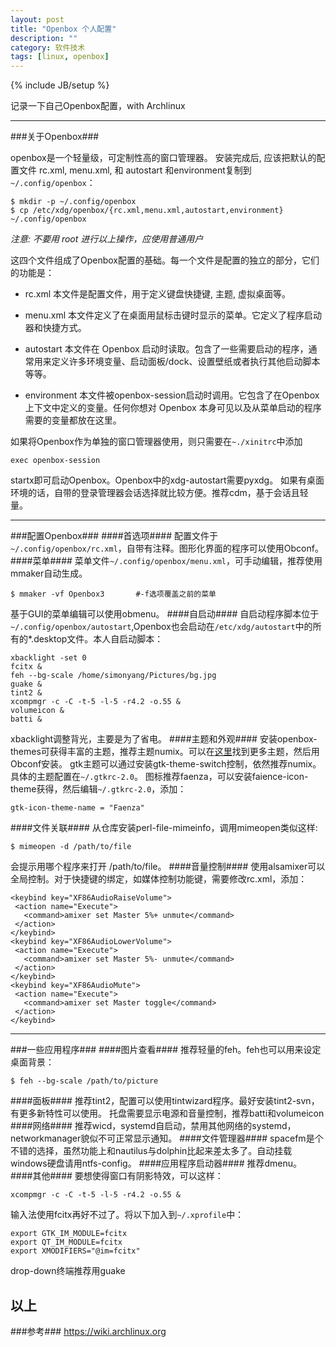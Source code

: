 ```yaml
---
layout: post
title: "Openbox 个人配置"
description: ""
category: 软件技术
tags: [linux, openbox]
---
```

{% include JB/setup %}

记录一下自己Openbox配置，with Archlinux

---
###关于Openbox###

openbox是一个轻量级，可定制性高的窗口管理器。
安装完成后, 应该把默认的配置文件 rc.xml, menu.xml, 和 autostart 和environment复制到`~/.config/openbox`：

	$ mkdir -p ~/.config/openbox
	$ cp /etc/xdg/openbox/{rc.xml,menu.xml,autostart,environment} ~/.config/openbox

*注意: 不要用 root 进行以上操作，应使用普通用户*

这四个文件组成了Openbox配置的基础。每一个文件是配置的独立的部分，它们的功能是：

* rc.xml 
本文件是配置文件，用于定义键盘快捷键, 主题, 虚拟桌面等。

* menu.xml
 本文件定义了在桌面用鼠标击键时显示的菜单。它定义了程序启动器和快捷方式。

* autostart
本文件在 Openbox 启动时读取。包含了一些需要启动的程序，通常用来定义许多环境变量、启动面板/dock、设置壁纸或者执行其他启动脚本等等。

* environment
本文件被openbox-session启动时调用。它包含了在Openbox上下文中定义的变量。任何你想对 Openbox 本身可见以及从菜单启动的程序需要的变量都放在这里。

如果将Openbox作为单独的窗口管理器使用，则只需要在`~./xinitrc`中添加
    
    exec openbox-session
startx即可启动Openbox。Openbox中的xdg-autostart需要pyxdg。
如果有桌面环境的话，自带的登录管理器会话选择就比较方便。推荐cdm，基于会话且轻量。

---
###配置Openbox###
####首选项####
配置文件于`~/.config/openbox/rc.xml`，自带有注释。图形化界面的程序可以使用Obconf。
####菜单####
菜单文件`~/.config/openbox/menu.xml`，可手动编辑，推荐使用mmaker自动生成。
    
    $ mmaker -vf Openbox3       #-f选项覆盖之前的菜单
基于GUI的菜单编辑可以使用obmenu。
####自启动####
自启动程序脚本位于`~/.config/openbox/autostart`,Openbox也会启动在`/etc/xdg/autostart`中的所有的*.desktop文件。本人自启动脚本：

	xbacklight -set 0
	fcitx &
	feh --bg-scale /home/simonyang/Pictures/bg.jpg
	guake &
	tint2 &
	xcompmgr -c -C -t-5 -l-5 -r4.2 -o.55 &
	volumeicon &
	batti &

xbacklight调整背光，主要是为了省电。
####主题和外观####
安装openbox-themes可获得丰富的主题，推荐主题numix。可以在[这里]找到更多主题，然后用Obconf安装。
gtk主题可以通过安装gtk-theme-switch控制，依然推荐numix。具体的主题配置在`~/.gtkrc-2.0`。
图标推荐faenza，可以安装faience-icon-theme获得，然后编辑`~/.gtkrc-2.0`，添加：

    gtk-icon-theme-name = "Faenza"
####文件关联####
从仓库安装perl-file-mimeinfo，调用mimeopen类似这样:
    
    $ mimeopen -d /path/to/file
会提示用哪个程序来打开 /path/to/file。
####音量控制####
使用alsamixer可以全局控制。对于快捷键的绑定，如媒体控制功能键，需要修改rc.xml，添加：

    <keybind key="XF86AudioRaiseVolume">
     <action name="Execute">
       <command>amixer set Master 5%+ unmute</command>
     </action>
    </keybind>
    <keybind key="XF86AudioLowerVolume">
     <action name="Execute">
       <command>amixer set Master 5%- unmute</command>
     </action>
    </keybind>
    <keybind key="XF86AudioMute">
     <action name="Execute">
       <command>amixer set Master toggle</command>
     </action>
    </keybind>
    
---    
###一些应用程序###
####图片查看####
推荐轻量的feh。feh也可以用来设定桌面背景：
    
    $ feh --bg-scale /path/to/picture
####面板####
推荐tint2，配置可以使用tintwizard程序。最好安装tint2-svn，有更多新特性可以使用。
托盘需要显示电源和音量控制，推荐batti和volumeicon
####网络####
推荐wicd，systemd自启动，禁用其他网络的systemd，networkmanager貌似不可正常显示通知。
####文件管理器####
spacefm是个不错的选择，虽然功能上和nautilus与dolphin比起来差太多了。自动挂载windows硬盘请用ntfs-config。
####应用程序启动器####
推荐dmenu。
####其他####
要想使得窗口有阴影特效，可以这样：
    
    xcompmgr -c -C -t-5 -l-5 -r4.2 -o.55 &
输入法使用fcitx再好不过了。将以下加入到`~/.xprofile`中：

    export GTK_IM_MODULE=fcitx
    export QT_IM_MODULE=fcitx
    export XMODIFIERS="@im=fcitx"

drop-down终端推荐用guake

以上
---
###参考###
<https://wiki.archlinux.org>

  [这里]: www.box-look.org